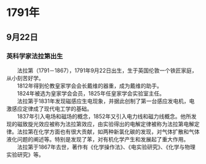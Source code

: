 # 1791年
## 9月22日
### 英科学家法拉第出生
　　法拉第（1791－1867），1791年9月22日出生，生于英国伦敦一个铁匠家庭，从小刻苦好学。<br>　　1812年得到伦教皇家学会会长戴维的器重，成为戴维的助手。<br>　　1824年被选为皇家学会会员，1825年任皇家学会实验室主任。<br>　　法拉第于1831年发现磁感应生电现象，并据此创制了第一台感应发电机，电激感应定律成了现代电工学的基础。<br>　　1837年引入电场和磁场的概念，1852年又引入电力线和磁力线概念。他所发现的磁致旋光效应被称为法拉第效应，由实验得出的电解定律被称为法拉第电解定律。法拉第在化学方面也有很大贡献，如两种新氯化碳的发现，对气体扩散和气体液化问题的阐述等。特别是发现了苯，对有机化学产生和发展起了重大作用。<br>　　法拉第于1867年去世，著作有《化学操作法》、《电实验研究》、《化学与物理实验研究》等。
<comment/>